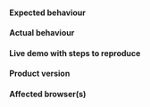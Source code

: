 #### Expected behaviour


#### Actual behaviour


#### Live demo with steps to reproduce
<!-- template: jsfiddle.net/highcharts/llexl/ -->

#### Product version
<!--- Highcharts, Highstock or Highmaps plus version number -->

#### Affected browser(s)

